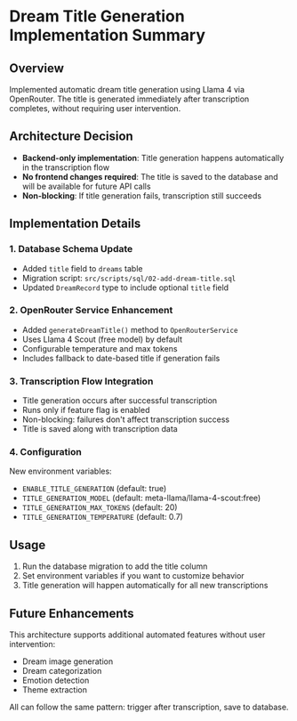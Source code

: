 # Dream Title Generation Implementation Summary

## Overview
Implemented automatic dream title generation using Llama 4 via OpenRouter. The title is generated immediately after transcription completes, without requiring user intervention.

## Architecture Decision
- **Backend-only implementation**: Title generation happens automatically in the transcription flow
- **No frontend changes required**: The title is saved to the database and will be available for future API calls
- **Non-blocking**: If title generation fails, transcription still succeeds

## Implementation Details

### 1. Database Schema Update
- Added `title` field to `dreams` table
- Migration script: `src/scripts/sql/02-add-dream-title.sql`
- Updated `DreamRecord` type to include optional `title` field

### 2. OpenRouter Service Enhancement
- Added `generateDreamTitle()` method to `OpenRouterService`
- Uses Llama 4 Scout (free model) by default
- Configurable temperature and max tokens
- Includes fallback to date-based title if generation fails

### 3. Transcription Flow Integration
- Title generation occurs after successful transcription
- Runs only if feature flag is enabled
- Non-blocking: failures don't affect transcription success
- Title is saved along with transcription data

### 4. Configuration
New environment variables:
- `ENABLE_TITLE_GENERATION` (default: true)
- `TITLE_GENERATION_MODEL` (default: meta-llama/llama-4-scout:free)
- `TITLE_GENERATION_MAX_TOKENS` (default: 20)
- `TITLE_GENERATION_TEMPERATURE` (default: 0.7)

## Usage
1. Run the database migration to add the title column
2. Set environment variables if you want to customize behavior
3. Title generation will happen automatically for all new transcriptions

## Future Enhancements
This architecture supports additional automated features without user intervention:
- Dream image generation
- Dream categorization
- Emotion detection
- Theme extraction

All can follow the same pattern: trigger after transcription, save to database.